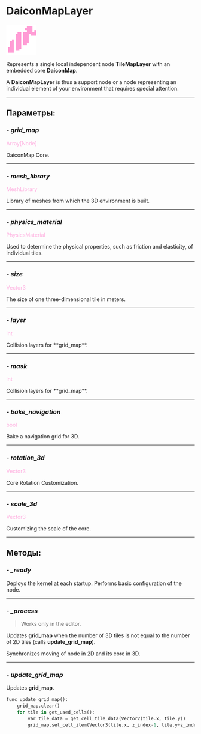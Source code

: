 # DaiconMapLayer

![daicon_map_layer.png](../assets/images/daicon_map_layer.png)

Represents a single local independent node **TileMapLayer** with an embedded core **DaiconMap**.

A **DaiconMapLayer** is thus a support node or a node representing an individual element of your environment that requires special attention.

---
## **Параметры**:

### - *grid_map*
<p style="color:#ffb0e0;">Array[Node]</p>
DaiconMap Core.

---
### - *mesh_library*
<p style="color:#ffb0e0;">MeshLibrary</p>
Library of meshes from which the 3D environment is built.

---
### - *physics_material*
<p style="color:#ffb0e0;">PhysicsMaterial</p>
Used to determine the physical properties, such as friction and elasticity, of individual tiles.

---
### - *size*
<p style="color:#ffb0e0;">Vector3</p>
The size of one three-dimensional tile in meters.

---
### - *layer*
<p style="color:#ffb0e0;">int</p>
Collision layers for **grid_map**.

---
### - *mask*
<p style="color:#ffb0e0;">int</p>
Collision layers for **grid_map**.

---
### - *bake_navigation*
<p style="color:#ffb0e0;">bool</p>
Bake a navigation grid for 3D.

---
### - *rotation_3d*
<p style="color:#ffb0e0;">Vector3</p>
Core Rotation Customization.

---
### - *scale_3d*
<p style="color:#ffb0e0;">Vector3</p>
Customizing the scale of the core.

---
## **Методы**:
### - *_ready*

Deploys the kernel at each startup. Performs basic configuration of the node.

---
### - *_process*

> Works only in the editor.

Updates **grid_map** when the number of 3D tiles is not equal to the number of 2D tiles (calls **update_grid_map**).

Synchronizes moving of node in 2D and its core in 3D. 

---
### - *update_grid_map*

Updates **grid_map**.

```python
func update_grid_map():
	grid_map.clear()
	for tile in get_used_cells():
		var tile_data = get_cell_tile_data(Vector2(tile.x, tile.y))
		grid_map.set_cell_item(Vector3(tile.x, z_index-1, tile.y+z_index), tile_data.get_custom_data("Item"))
```